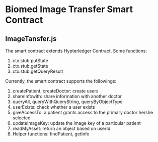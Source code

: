 # Biomed Image Transfer Smart Contract

## ImageTansfer.js

The smart contract extends Hypterledger Contract. Some functions:

1. ctx.stub.putState
2. ctx.stub.getState
3. ctx.stub.getQueryResult

Currently, the smart contract supports the followings:

1. createPatient, createDoctor: create users
2. shareInfowith: share information with another doctor
3. queryAll, queryWithQueryString, queryByObjectType
4. userExists: check whether a user exists
5. giveAccessTo: a patient grants access to the primary doctor he/she selected
6. updateImageKey: update the image key of a particular patient
7. readMyAsset: return an object based on userId
8. Helper functions: findPatient, getInfo